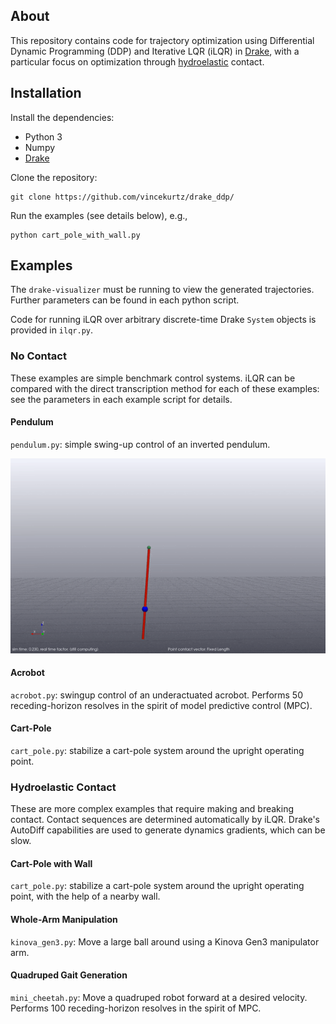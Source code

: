 ## About 

This repository contains code for trajectory optimization using Differential Dynamic Programming (DDP) 
and Iterative LQR (iLQR) in [Drake](https://drake.mit.edu/), with a particular focus on optimization
through [hydroelastic](https://drake.mit.edu/doxygen_cxx/group__hydroelastic__user__guide.html) contact. 

## Installation

Install the dependencies:
- Python 3
- Numpy
- [Drake](https://drake.mit.edu/installation.html)

Clone the repository:
```
git clone https://github.com/vincekurtz/drake_ddp/
```

Run the examples (see details below), e.g.,
```
python cart_pole_with_wall.py
```

## Examples

The `drake-visualizer` must be running to view the generated trajectories. Further parameters can be found in each python script. 

Code for running iLQR over arbitrary discrete-time Drake `System` objects is provided in `ilqr.py`. 

### No Contact

These examples are simple benchmark control systems. iLQR can be compared with the direct transcription method for each of these examples: see the parameters in each example script for details. 

#### Pendulum
`pendulum.py`: simple swing-up control of an inverted pendulum.

![](images/pendulum.gif)

#### Acrobot
`acrobot.py`: swingup control of an underactuated acrobot. Performs 50 receding-horizon resolves in the spirit of model predictive control (MPC). 

#### Cart-Pole
`cart_pole.py`: stabilize a cart-pole system around the upright operating point. 

### Hydroelastic Contact

These are more complex examples that require making and breaking contact. Contact sequences are determined automatically by iLQR. Drake's AutoDiff capabilities are used to generate dynamics gradients, which can be slow.

#### Cart-Pole with Wall
`cart_pole.py`: stabilize a cart-pole system around the upright operating point, with the help of a nearby wall.

#### Whole-Arm Manipulation
`kinova_gen3.py`: Move a large ball around using a Kinova Gen3 manipulator arm. 

#### Quadruped Gait Generation
`mini_cheetah.py`: Move a quadruped robot forward at a desired velocity. Performs 100 receding-horizon resolves in the spirit of MPC. 

